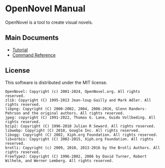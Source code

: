 OpenNovel Manual
================

OpenNovel is a tool to create visual novels.

## Main Documents

* [Tutorial](tutorial.html)
* [Command Reference](refrence.html)

## License

This software is distributed under the MIT license.

```
OpenNovel: Copyright (c) 2001-2024, OpenNovel.org. All rights reserved.
zlib: Copyright (C) 1995-2013 Jean-loup Gailly and Mark Adler. All rights reserved.
libpng: Copyright (C) 2000-2002, 2004, 2006-2016, Glenn Randers-Pehrson and the original authors. All rights reserved.
jpeg: copyright (C) 1991-2022, Thomas G. Lane, Guido Vollbeding. All rights reserved.
bzip2: Copyright (C) 1996-2010 Julian R Seward. All rights reserved.
libwebp: Copyright (C) 2010, Google Inc. All rights reserved.
libogg: Copyright (C) 2002, Xiph.org Foundation. All rights reserved.
libvorbis: Copyright (C) 2002-2015, Xiph.org Foundation. All rights reserved.
brotli: Copyright (c) 2009, 2010, 2013-2016 by the Brotli Authors. All rights reserved.
FreeType2: Copyright (C) 1996-2002, 2006 by David Turner, Robert Wilhelm, and Werner Lemberg. All rights reserved.
```

